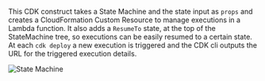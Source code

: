 This CDK construct takes a State Machine and the state input as `props` and creates a CloudFormation Custom Resource to manage executions in a Lambda function. It also adds a `ResumeTo` state, at the top of the StateMachine tree, so executions can be easily resumed to a certain state. At each `cdk deploy` a new execution is triggered and the CDK cli outputs the URL for the triggered execution details. 

![State Machine](https://dev-to-uploads.s3.amazonaws.com/i/al760ondl1l0q16bw7tw.png)

